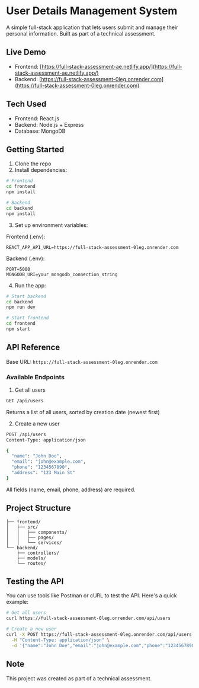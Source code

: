 # User Details Management System

A simple full-stack application that lets users submit and manage their personal information. Built as part of a technical assessment.

## Live Demo

- Frontend: [https://full-stack-assessment-ae.netlify.app/](https://full-stack-assessment-ae.netlify.app/)
- Backend: [https://full-stack-assessment-0leg.onrender.com](https://full-stack-assessment-0leg.onrender.com)

## Tech Used

- Frontend: React.js
- Backend: Node.js + Express
- Database: MongoDB

## Getting Started

1. Clone the repo
2. Install dependencies:
```bash
# Frontend
cd frontend
npm install

# Backend
cd backend
npm install
```

3. Set up environment variables:

Frontend (.env):
```
REACT_APP_API_URL=https://full-stack-assessment-0leg.onrender.com
```

Backend (.env):
```
PORT=5000
MONGODB_URI=your_mongodb_connection_string
```

4. Run the app:
```bash
# Start backend
cd backend
npm run dev

# Start frontend
cd frontend
npm start
```

## API Reference

Base URL: `https://full-stack-assessment-0leg.onrender.com`

### Available Endpoints

1. Get all users
```bash
GET /api/users
```
Returns a list of all users, sorted by creation date (newest first)

2. Create a new user
```bash
POST /api/users
Content-Type: application/json

{
  "name": "John Doe",
  "email": "john@example.com",
  "phone": "1234567890",
  "address": "123 Main St"
}
```
All fields (name, email, phone, address) are required.

## Project Structure

```
├── frontend/
│   ├── src/
│   │   ├── components/
│   │   ├── pages/
│   │   └── services/
└── backend/
    ├── controllers/
    ├── models/
    └── routes/
```

## Testing the API

You can use tools like Postman or cURL to test the API. Here's a quick example:

```bash
# Get all users
curl https://full-stack-assessment-0leg.onrender.com/api/users

# Create a new user
curl -X POST https://full-stack-assessment-0leg.onrender.com/api/users \
  -H "Content-Type: application/json" \
  -d '{"name":"John Doe","email":"john@example.com","phone":"1234567890","address":"123 Main St"}'
```

## Note

This project was created as part of a technical assessment.

